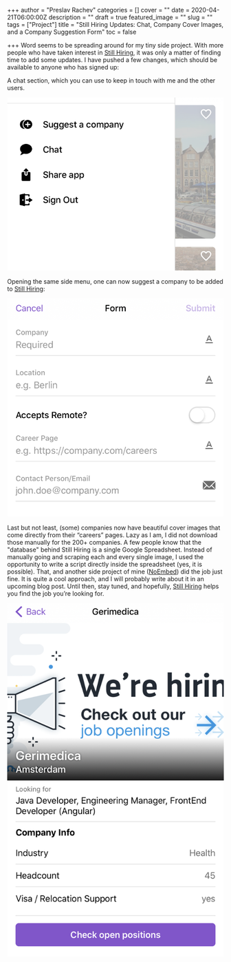+++
author = "Preslav Rachev"
categories = []
cover = ""
date = 2020-04-21T06:00:00Z
description = ""
draft = true
featured_image = ""
slug = ""
tags = ["Project"]
title = "Still Hiring Updates: Chat, Company Cover Images, and a Company Suggestion Form"
toc = false

+++
Word seems to be spreading around for my tiny side project. With more people who have taken interest in [Still Hiring](ddglk.glideapp.io), it was only a matter of finding time to add some updates. I have pushed a few changes, which should be available to anyone who has signed up:

A chat section, which you can use to keep in touch with me and the other users.  
  
![](/images/2020/04/stillhiring-1.png)

Opening the same side menu, one can now suggest a company to be added to [Still Hiring](ddglk.glideapp.io):

  
![](/images/2020/04/stillhiring-2.png)

Last but not least, (some) companies now have beautiful cover images that come directly from their “careers” pages. Lazy as I am, I did not download those manually for the 200+ companies. A few people know that the "database" behind Still Hiring is a single Google Spreadsheet. Instead of manually going and scraping each and every single image, I used the opportunity to write a script directly inside the spreadsheet (yes, it is possible). That, and another side project of mine ([NoEmbed](https://noembed.preslav.me/)) did the job just fine. It is quite a cool approach, and I will probably write about it in an upcoming blog post. Until then, stay tuned, and hopefully, [Still Hiring](ddglk.glideapp.io) helps you find the job you’re looking for.

  
  
![](/images/2020/04/stillhiring-3.png)